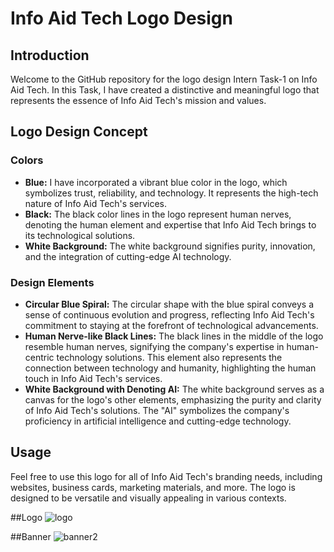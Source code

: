 # Info Aid Tech Logo Design

## Introduction
Welcome to the GitHub repository for the logo design Intern Task-1 on Info Aid Tech. In this Task, I have created a distinctive and meaningful logo that represents the essence of Info Aid Tech's mission and values.

## Logo Design Concept

### Colors
- **Blue:** I have incorporated a vibrant blue color in the logo, which symbolizes trust, reliability, and technology. It represents the high-tech nature of Info Aid Tech's services.
- **Black:** The black color lines in the logo represent human nerves, denoting the human element and expertise that Info Aid Tech brings to its technological solutions.
- **White Background:** The white background signifies purity, innovation, and the integration of cutting-edge AI technology.

### Design Elements
- **Circular Blue Spiral:** The circular shape with the blue spiral conveys a sense of continuous evolution and progress, reflecting Info Aid Tech's commitment to staying at the forefront of technological advancements.
- **Human Nerve-like Black Lines:** The black lines in the middle of the logo resemble human nerves, signifying the company's expertise in human-centric technology solutions. This element also represents the connection between technology and humanity, highlighting the human touch in Info Aid Tech's services.
- **White Background with Denoting AI:** The white background serves as a canvas for the logo's other elements, emphasizing the purity and clarity of Info Aid Tech's solutions. The "AI" symbolizes the company's proficiency in artificial intelligence and cutting-edge technology.

## Usage
Feel free to use this logo for all of Info Aid Tech's branding needs, including websites, business cards, marketing materials, and more. The logo is designed to be versatile and visually appealing in various contexts.

##Logo
![logo](https://github.com/Aaffiya/aidtec_Logo-Banner_Design/assets/144488901/8cf2eea8-9040-4545-b5cf-0fcbcb0c0c9f)

##Banner
![banner2](https://github.com/Aaffiya/aidtec_Logo-Banner_Design/assets/144488901/eb19995c-fab3-4355-ab98-5cbf303507b6)
